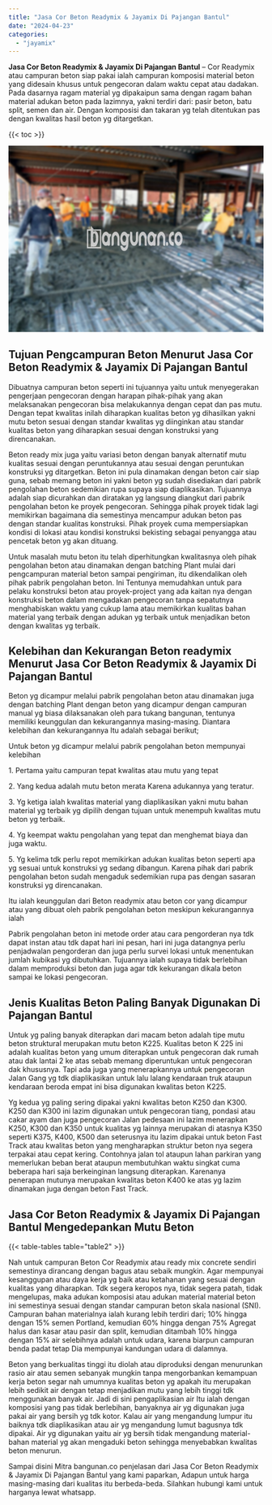 ```yaml
---
title: "Jasa Cor Beton Readymix & Jayamix Di Pajangan Bantul"
date: "2024-04-23"
categories: 
  - "jayamix"
---
```


**Jasa Cor Beton Readymix & Jayamix Di Pajangan Bantul** – Cor Readymix atau campuran beton siap pakai ialah campuran komposisi material beton yang didesain khusus untuk pengecoran dalam waktu cepat atau dadakan. Pada dasarnya ragam material yg dipakaipun sama dengan ragam bahan material adukan beton pada lazimnya, yakni terdiri dari: pasir beton, batu split, semen dan air. Dengan komposisi dan takaran yg telah ditentukan pas dengan kwalitas hasil beton yg ditargetkan.

{{< toc >}}

![Jasa Cor Beton Readymix & Jayamix Di Pajangan Bantul](/images/jasa-cor-readymix-54.png)

## Tujuan Pengcampuran Beton Menurut Jasa Cor Beton Readymix & Jayamix Di Pajangan Bantul

Dibuatnya campuran beton seperti ini tujuannya yaitu untuk menyegerakan pengerjaan pengecoran dengan harapan pihak-pihak yang akan melaksanakan pengecoran bisa melakukannya dengan cepat dan pas mutu. Dengan tepat kwalitas inilah diharapkan kualitas beton yg dihasilkan yakni mutu beton sesuai dengan standar kwalitas yg diinginkan atau standar kualitas beton yang diharapkan sesuai dengan konstruksi yang direncanakan.

Beton ready mix juga yaitu variasi beton dengan banyak alternatif mutu kualitas sesuai dengan peruntukannya atau sesuai dengan peruntukan konstruksi yg ditargetkan. Beton ini pula dinamakan dengan beton cair siap guna, sebab memang beton ini yakni beton yg sudah disediakan dari pabrik pengolahan beton sedemikian rupa supaya siap diaplikasikan. Tujuannya adalah siap dicurahkan dan diratakan yg langsung diangkut dari pabrik pengolahan beton ke proyek pengecoran. Sehingga pihak proyek tidak lagi memikirkan bagaimana dia semestinya mencampur adukan beton pas dengan standar kualitas konstruksi. Pihak proyek cuma mempersiapkan kondisi di lokasi atau kondisi konstruksi bekisting sebagai penyangga atau pencetak beton yg akan dituang.

Untuk masalah mutu beton itu telah diperhitungkan kwalitasnya oleh pihak pengolahan beton atau dinamakan dengan batching Plant mulai dari pengcampuran material beton sampai pengiriman, itu dikendalikan oleh pihak pabrik pengolahan beton. Ini Tentunya memudahkan untuk para pelaku konstruksi beton atau proyek-project yang ada kaitan nya dengan konstruksi beton dalam mengadakan pengecoran tanpa sepatutnya menghabiskan waktu yang cukup lama atau memikirkan kualitas bahan material yang terbaik dengan adukan yg terbaik untuk menjadikan beton dengan kwalitas yg terbaik.

## Kelebihan dan Kekurangan Beton readymix Menurut Jasa Cor Beton Readymix & Jayamix Di Pajangan Bantul

Beton yg dicampur melalui pabrik pengolahan beton atau dinamakan juga dengan batching Plant dengan beton yang dicampur dengan campuran manual yg biasa dilaksanakan oleh para tukang bangunan, tentunya memiliki keunggulan dan kekurangannya masing-masing. Diantara kelebihan dan kekurangannya Itu adalah sebagai berikut;

Untuk beton yg dicampur melalui pabrik pengolahan beton mempunyai kelebihan

1\. Pertama yaitu campuran tepat kwalitas atau mutu yang tepat

2\. Yang kedua adalah mutu beton merata Karena adukannya yang teratur.

3\. Yg ketiga ialah kwalitas material yang diaplikasikan yakni mutu bahan material yg terbaik yg dipilih dengan tujuan untuk menempuh kwalitas mutu beton yg terbaik.

4\. Yg keempat waktu pengolahan yang tepat dan menghemat biaya dan juga waktu.

5\. Yg kelima tdk perlu repot memikirkan adukan kualitas beton seperti apa yg sesuai untuk konstruksi yg sedang dibangun. Karena pihak dari pabrik pengolahan beton sudah mengaduk sedemikian rupa pas dengan sasaran konstruksi yg direncanakan.

Itu ialah keunggulan dari Beton readymix atau beton cor yang dicampur atau yang dibuat oleh pabrik pengolahan beton meskipun kekurangannya ialah

Pabrik pengolahan beton ini metode order atau cara pengorderan nya tdk dapat instan atau tdk dapat hari ini pesan, hari ini juga datangnya perlu penjadwalan pengorderan dan juga perlu survei lokasi untuk menentukan jumlah kubikasi yg dibutuhkan. Tujuannya ialah supaya tidak berlebihan dalam memproduksi beton dan juga agar tdk kekurangan dikala beton sampai ke lokasi pengecoran.

## Jenis Kualitas Beton Paling Banyak Digunakan Di Pajangan Bantul

Untuk yg paling banyak diterapkan dari macam beton adalah tipe mutu beton struktural merupakan mutu beton K225. Kualitas beton K 225 ini adalah kualitas beton yang umum diterapkan untuk pengecoran dak rumah atau dak lantai 2 ke atas sebab memang diperuntukan untuk pengecoran dak khususnya. Tapi ada juga yang menerapkannya untuk pengecoran Jalan Gang yg tdk diaplikasikan untuk lalu lalang kendaraan truk ataupun kendaraan beroda empat ini bisa digunakan kwalitas beton K225.

Yg kedua yg paling sering dipakai yakni kwalitas beton K250 dan K300. K250 dan K300 ini lazim digunakan untuk pengecoran tiang, pondasi atau cakar ayam dan juga pengecoran Jalan pedesaan ini lazim menerapkan K250, K300 dan K350 untuk kualitas yg lainnya merupakan di atasnya K350 seperti K375, K400, K500 dan seterusnya itu lazim dipakai untuk beton Fast Track atau kwalitas beton yang mengharapkan struktur beton nya segera terpakai atau cepat kering. Contohnya jalan tol ataupun lahan parkiran yang memerlukan beban berat ataupun membutuhkan waktu singkat cuma beberapa hari saja berkeinginan langsung diterapkan. Karenanya penerapan mutunya merupakan kwalitas beton K400 ke atas yg lazim dinamakan juga dengan beton Fast Track.

## Jasa Cor Beton Readymix & Jayamix Di Pajangan Bantul Mengedepankan Mutu Beton

{{< table-tables table="table2" >}}

Nah untuk campuran Beton Cor Readymix atau ready mix concrete sendiri semestinya dirancang dengan bagus atau sebaik mungkin. Agar mempunyai kesanggupan atau daya kerja yg baik atau ketahanan yang sesuai dengan kualitas yang diharapkan. Tdk segera keropos nya, tidak segera patah, tidak mengelupas, maka adukan komposisi atau adukan material material beton ini semestinya sesuai dengan standar campuran beton skala nasional (SNI). Campuran bahan materialnya ialah kurang lebih terdiri dari; 10% hingga dengan 15% semen Portland, kemudian 60% hingga dengan 75% Agregat halus dan kasar atau pasir dan split, kemudian ditambah 10% hingga dengan 15% air selebihnya adalah untuk udara, karena biarpun campuran benda padat tetap Dia mempunyai kandungan udara di dalamnya.

Beton yang berkualitas tinggi itu diolah atau diproduksi dengan menurunkan rasio air atau semen sebanyak mungkin tanpa mengorbankan kemampuan kerja beton segar nah umumnya kualitas beton yg apakah itu merupakan lebih sedikit air dengan tetap menjadikan mutu yang lebih tinggi tdk menggunakan banyak air. Jadi di sini pengaplikasian air Itu ialah dengan komposisi yang pas tidak berlebihan, banyaknya air yg digunakan juga pakai air yang bersih yg tdk kotor. Kalau air yang mengandung lumpur itu baiknya tdk diaplikasikan atau air yg mengandung lumut bagusnya tdk dipakai. Air yg digunakan yaitu air yg bersih tidak mengandung material-bahan material yg akan mengaduki beton sehingga menyebabkan kwalitas beton menurun.

Sampai disini Mitra bangunan.co penjelasan dari Jasa Cor Beton Readymix & Jayamix Di Pajangan Bantul yang kami paparkan, Adapun untuk harga masing-masing dari kualitas itu berbeda-beda. Silahkan hubungi kami untuk harganya lewat whatsapp.
